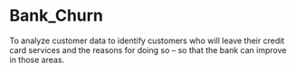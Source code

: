 # Bank_Churn
To analyze customer data to identify customers who will leave their credit card services and the reasons for doing so – so that the bank can improve in those areas.
